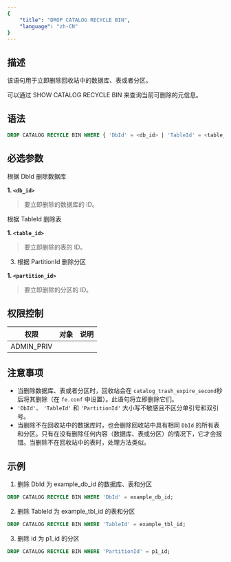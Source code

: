 ```yaml
---
{
    "title": "DROP CATALOG RECYCLE BIN",
    "language": "zh-CN"
}
---
```


<!--
Licensed to the Apache Software Foundation (ASF) under one
or more contributor license agreements.  See the NOTICE file
distributed with this work for additional information
regarding copyright ownership.  The ASF licenses this file
to you under the Apache License, Version 2.0 (the
"License"); you may not use this file except in compliance
with the License.  You may obtain a copy of the License at

  http://www.apache.org/licenses/LICENSE-2.0

Unless required by applicable law or agreed to in writing,
software distributed under the License is distributed on an
"AS IS" BASIS, WITHOUT WARRANTIES OR CONDITIONS OF ANY
KIND, either express or implied.  See the License for the
specific language governing permissions and limitations
under the License.
-->

## 描述

该语句用于立即删除回收站中的数据库、表或者分区。

可以通过 SHOW CATALOG RECYCLE BIN 来查询当前可删除的元信息。

## 语法

```sql
DROP CATALOG RECYCLE BIN WHERE { 'DbId' = <db_id> | 'TableId' = <table_id> | 'PartitionId' = <partition_id> }
```

## 必选参数

根据 DbId 删除数据库

**1. `<db_id>`**
> 要立即删除的数据库的 ID。

根据 TableId 删除表

**1. `<table_id>`**
> 要立即删除的表的 ID。

3. 根据 PartitionId 删除分区

**1. `<partition_id>`**
> 要立即删除的分区的 ID。

## 权限控制

| 权限         | 对象 | 说明 |
|------------|----|----|
| ADMIN_PRIV |    |    |

## 注意事项

- 当删除数据库、表或者分区时，回收站会在 `catalog_trash_expire_second`秒后将其删除（在 `fe.conf` 中设置）。此语句将立即删除它们。
- `'DbId'`、 `'TableId'` 和 `'PartitionId'` 大小写不敏感且不区分单引号和双引号。
- 当删除不在回收站中的数据库时，也会删除回收站中具有相同 `DbId` 的所有表和分区。只有在没有删除任何内容（数据库、表或分区）的情况下，它才会报错。当删除不在回收站中的表时，处理方法类似。

## 示例

1. 删除 DbId 为 example_db_id 的数据库、表和分区

  ```sql
  DROP CATALOG RECYCLE BIN WHERE 'DbId' = example_db_id;
  ```

2. 删除 TableId 为 example_tbl_id 的表和分区

  ```sql
  DROP CATALOG RECYCLE BIN WHERE 'TableId' = example_tbl_id;
  ```

3. 删除 id 为 p1_id 的分区

  ```sql
  DROP CATALOG RECYCLE BIN WHERE 'PartitionId' = p1_id;
  ```